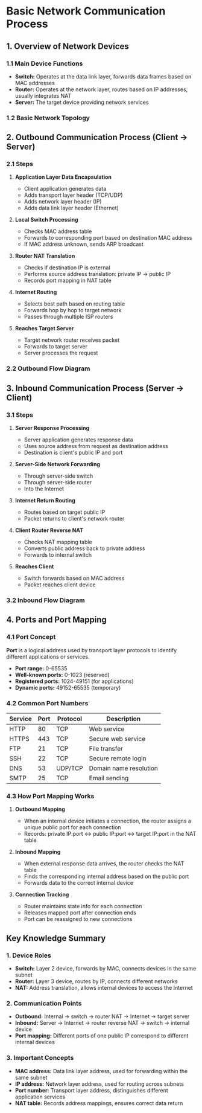 # Basic Network Communication Process

## 1. Overview of Network Devices

### 1.1 Main Device Functions
- **Switch:** Operates at the data link layer, forwards data frames based on MAC addresses
- **Router:** Operates at the network layer, routes based on IP addresses, usually integrates NAT
- **Server:** The target device providing network services

### 1.2 Basic Network Topology

<!-- Network topology diagram omitted -->

## 2. Outbound Communication Process (Client → Server)

### 2.1 Steps

1. **Application Layer Data Encapsulation**
   - Client application generates data
   - Adds transport layer header (TCP/UDP)
   - Adds network layer header (IP)
   - Adds data link layer header (Ethernet)

2. **Local Switch Processing**
   - Checks MAC address table
   - Forwards to corresponding port based on destination MAC address
   - If MAC address unknown, sends ARP broadcast

3. **Router NAT Translation**
   - Checks if destination IP is external
   - Performs source address translation: private IP → public IP
   - Records port mapping in NAT table

4. **Internet Routing**
   - Selects best path based on routing table
   - Forwards hop by hop to target network
   - Passes through multiple ISP routers

5. **Reaches Target Server**
   - Target network router receives packet
   - Forwards to target server
   - Server processes the request

### 2.2 Outbound Flow Diagram

<!-- Outbound flow SVG omitted -->

## 3. Inbound Communication Process (Server → Client)

### 3.1 Steps

1. **Server Response Processing**
   - Server application generates response data
   - Uses source address from request as destination address
   - Destination is client's public IP and port

2. **Server-Side Network Forwarding**
   - Through server-side switch
   - Through server-side router
   - Into the Internet

3. **Internet Return Routing**
   - Routes based on target public IP
   - Packet returns to client's network router

4. **Client Router Reverse NAT**
   - Checks NAT mapping table
   - Converts public address back to private address
   - Forwards to internal switch

5. **Reaches Client**
   - Switch forwards based on MAC address
   - Packet reaches client device

### 3.2 Inbound Flow Diagram

<!-- Inbound flow SVG omitted -->

## 4. Ports and Port Mapping

### 4.1 Port Concept

**Port** is a logical address used by transport layer protocols to identify different applications or services.

- **Port range:** 0-65535
- **Well-known ports:** 0-1023 (reserved)
- **Registered ports:** 1024-49151 (for applications)
- **Dynamic ports:** 49152-65535 (temporary)

### 4.2 Common Port Numbers

| Service | Port | Protocol | Description |
|---------|------|----------|-------------|
| HTTP    | 80   | TCP      | Web service |
| HTTPS   | 443  | TCP      | Secure web service |
| FTP     | 21   | TCP      | File transfer |
| SSH     | 22   | TCP      | Secure remote login |
| DNS     | 53   | UDP/TCP  | Domain name resolution |
| SMTP    | 25   | TCP      | Email sending |



### 4.3 How Port Mapping Works

1. **Outbound Mapping**
   - When an internal device initiates a connection, the router assigns a unique public port for each connection
   - Records: private IP:port ↔ public IP:port ↔ target IP:port in the NAT table

2. **Inbound Mapping**
   - When external response data arrives, the router checks the NAT table
   - Finds the corresponding internal address based on the public port
   - Forwards data to the correct internal device

3. **Connection Tracking**
   - Router maintains state info for each connection
   - Releases mapped port after connection ends
   - Port can be reassigned to new connections

## Key Knowledge Summary

### 1. Device Roles
- **Switch:** Layer 2 device, forwards by MAC, connects devices in the same subnet
- **Router:** Layer 3 device, routes by IP, connects different networks
- **NAT:** Address translation, allows internal devices to access the Internet

### 2. Communication Points
- **Outbound:** Internal → switch → router NAT → Internet → target server
- **Inbound:** Server → Internet → router reverse NAT → switch → internal device
- **Port mapping:** Different ports of one public IP correspond to different internal devices

### 3. Important Concepts
- **MAC address:** Data link layer address, used for forwarding within the same subnet
- **IP address:** Network layer address, used for routing across subnets
- **Port number:** Transport layer address, distinguishes different application services
- **NAT table:** Records address mappings, ensures correct data return 